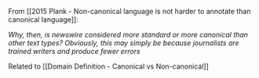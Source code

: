 From [[2015 Plank - Non-canonical language is not harder to annotate than canonical language]]:

*Why, then, is newswire considered more standard or more canonical than other text types? Obviously, this may simply be because journalists are trained writers and produce fewer errors*

Related to [[Domain Definition - Canonical vs Non-canonical]]